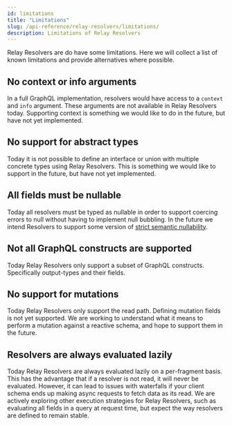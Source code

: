 ```yaml
---
id: limitations
title: "Limitations"
slug: /api-reference/relay-resolvers/limitations/
description: Limitations of Relay Resolvers
---
```


Relay Resolvers are do have some limitations. Here we will collect a list of known limitations and provide alternatives where possible.

## No context or info arguments

In a full GraphQL implementation, resolvers would have access to a `context` and `info` argument. These arguments are not available in Relay Resolvers today. Supporting context is something we would like to do in the future, but have not yet implemented.

## No support for abstract types

Today it is not possible to define an interface or union with multiple concrete types using Relay Resolvers. This is something we would like to support in the future, but have not yet implemented.

## All fields must be nullable

Today all resolvers must be typed as nullable in order to support coercing errors to null without having to implement null bubbling. In the future we intend Resolvers to support some version of [strict semantic nullability](https://github.com/graphql/graphql-wg/discussions/1410).

## Not all GraphQL constructs are supported

Today Relay Resolvers only support a subset of GraphQL constructs. Specifically output-types and their fields.

## No support for mutations

Today Relay Resolvers only support the read path. Defining mutation fields is not yet supported. We are working to understand what it means to perform a mutation against a reactive schema, and hope to support them in the future.

## Resolvers are always evaluated lazily

Today Relay Resolvers are always evaluated lazily on a per-fragment basis. This has the advantage that if a resolver is not read, it will never be evaluated. However, it can lead to issues with waterfalls if your client schema ends up making async requests to fetch data as its read. We are actively exploring other execution strategies for Relay Resolvers, such as evaluating all fields in a query at request time, but expect the way resolvers are defined to remain stable.